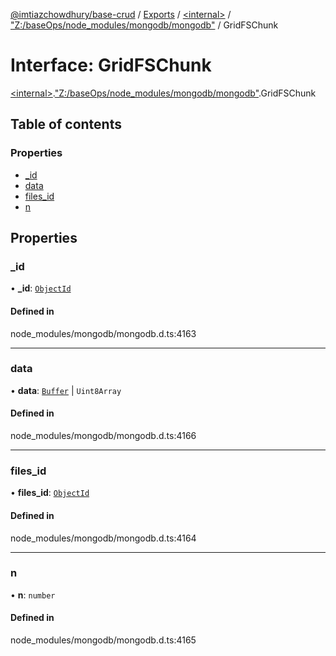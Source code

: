 [@imtiazchowdhury/base-crud](../README.md) / [Exports](../modules.md) / [\<internal\>](../modules/internal_.md) / ["Z:/baseOps/node\_modules/mongodb/mongodb"](../modules/internal_._Z__baseOps_node_modules_mongodb_mongodb_.md) / GridFSChunk

# Interface: GridFSChunk

[\<internal\>](../modules/internal_.md).["Z:/baseOps/node\_modules/mongodb/mongodb"](../modules/internal_._Z__baseOps_node_modules_mongodb_mongodb_.md).GridFSChunk

## Table of contents

### Properties

- [\_id](internal_._Z__baseOps_node_modules_mongodb_mongodb_.GridFSChunk.md#_id)
- [data](internal_._Z__baseOps_node_modules_mongodb_mongodb_.GridFSChunk.md#data)
- [files\_id](internal_._Z__baseOps_node_modules_mongodb_mongodb_.GridFSChunk.md#files_id)
- [n](internal_._Z__baseOps_node_modules_mongodb_mongodb_.GridFSChunk.md#n)

## Properties

### \_id

• **\_id**: [`ObjectId`](../classes/internal_._Z__baseOps_node_modules_mongodb_mongodb_.BSON.ObjectId.md)

#### Defined in

node_modules/mongodb/mongodb.d.ts:4163

___

### data

• **data**: [`Buffer`](internal_.Buffer.md) \| `Uint8Array`

#### Defined in

node_modules/mongodb/mongodb.d.ts:4166

___

### files\_id

• **files\_id**: [`ObjectId`](../classes/internal_._Z__baseOps_node_modules_mongodb_mongodb_.BSON.ObjectId.md)

#### Defined in

node_modules/mongodb/mongodb.d.ts:4164

___

### n

• **n**: `number`

#### Defined in

node_modules/mongodb/mongodb.d.ts:4165
